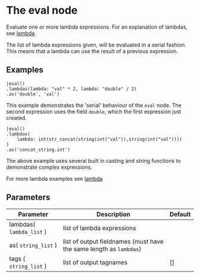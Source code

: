 The eval node
=====================

Evaluate one or more lambda expressions.
For an explanation of lambdas, see [lambda](/lambda).

The list of lambda expressions given, will be evaluated in a serial fashion.
This means that a lambda can use the result of a previous expression.


Examples
--------

    |eval()
    .lambdas(lambda: "val" * 2, lambda: "double" / 2)
    .as('double', 'val')

This example demonstrates the 'serial' behaviour of the `eval` node.
The second expression uses the field `double`, which the first expression just created.


    |eval()
    .lambdas(
        lambda: int(str_concat(string(int("val")),string(int("val"))))
    )
    .as('concat_string.int')

The above example uses several built in casting and string functions to demonstrate complex expressions.


For more lambda examples see [lambda](/lambda)


Parameters
----------

Parameter     | Description | Default 
--------------|-------------|--------- 
lambdas( `lambda_list` )| list of lambda expressions |
as( `string_list` )| list of output fieldnames (must have the same length as `lambdas`)|
tags ( `string_list` )|list of output tagnames | []
